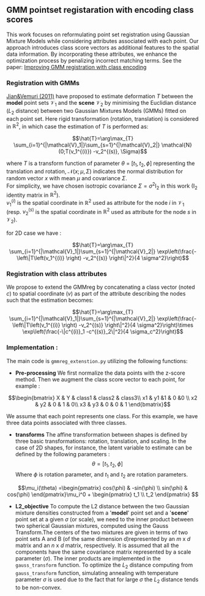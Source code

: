 ## GMM pointset registaration with encoding class scores
This work focuses on reformulating point set registration using Gaussian Mixture Models while considering attributes associated with each point. Our approach introduces class score vectors as additional
features to the spatial data information. By incorporating these attributes, we enhance the optimization process by penalizing incorrect matching terms.
See the paper: [Improving GMM registration with class encoding](chrome-extension://efaidnbmnnnibpcajpcglclefindmkaj/https://mural.maynoothuniversity.ie/17751/1/SP_improving.pdf)
### Registration with GMMs

 [Jian&Vemuri (2011)](https://www.researchgate.net/publication/224207506_Robust_Point_Set_Registration_Using_Gaussian_Mixture_Models) have proposed to estimate deformation $T$ between the **model** point sets $\mathcal{V}_1$  and the **scene** $\mathcal{V}_2$ by minimising the Euclidian distance ($L_2$ distance) between two Gaussian Mixtures Models (GMMs) fitted on each point set. Here rigid transformation (rotation, translation) is considered in $\mathbb{R}^2$, in which case the estimation of $T$ is performed as:

```math
\hat{T}=\arg\max_{T} \sum_{i=1}^{|\mathcal{V}_1|}\sum_{s=1}^{|\mathcal{V}_2|} \mathcal{N}(0;T(v_1^{(i)}) -v_2^{(s)}, \Sigma)
```
where $T$ is a transform function of parameter $\theta$ = $[t_1,t_2,\phi]$ representing the translation and rotation, $\mathcal{N}(x;\mu,\Sigma)$ indicates the normal distribution for random vector $x$ with mean $\mu$ and covariance $\Sigma$.\
 For simplicity,  we have chosen isotropic covariance $\Sigma=\sigma^2 \mathrm{I}_2$ in this work ($\mathrm{I}_2$ identity matrix in $\mathbb{R}^2$). \
 $v_1^{(i)}$ is the spatial coordinate in $\mathbb{R}^2$ used as attribute for the node $i$ in $\mathcal{V}_1$ (resp. $v_2^{(s)}$ is the spatial coordinate in $\mathbb{R}^2$ used as attribute for the node $s$ in $\mathcal{V}_2$).

for 2D case we have :
```math
\hat{T}=\arg\max_{T} \sum_{i=1}^{|\mathcal{V}_1|}\sum_{s=1}^{|\mathcal{V}_2|} 
\exp\left(\frac{-\left\|T\left(v_1^{(i)} \right)  -v_2^{(s)}  \right\|^2}{4 \sigma^2}\right)
```

### Registration with class attributes
We propose to extend the GMMreg by concatenating a class  vector (noted $c$)  to spatial coordinate ($v$) as part of the attribute describing the nodes such that the  estimation becomes:
```math
\hat{T}=\arg\max_{T} \sum_{i=1}^{|\mathcal{V}_1|}\sum_{s=1}^{|\mathcal{V}_2|} 
\exp\left(\frac{-\left\|T\left(v_1^{(i)} \right)  -v_2^{(s)}  \right\|^2}{4 \sigma^2}\right)\times \exp\left(\frac{-\|c^{(i)}_1 -c^{(s)}_2\|^2}{4 \sigma_c^2}\right)
```
### Implementation :
The main code is  `gmmreg_extenstion.py` utilizing the following functions:
- **Pre-processing**
We first normalize the data points with the z-score method. Then we augment the class score vector to each point, for example : 
```math
\begin{bmatrix}

 X & Y & class1 & class2 & class3\\
 x1 & y1 &1 & 0 &0 \\
 x2 & y2 & 0 & 1 & 0\\
 x3 & y3 & 0 & 0 & 1
\end{bmatrix}
```
 We assume that each point represents one class. For this example, we have three data points associated with three classes.

- **transforms**
The affine transformation between shapes is defined by three basic transformations: rotation, translation, and scaling. In the case of 2D shapes, for instance, the latent variable
to estimate can be defined by the following parameters :
$$\theta = [t_1,t_2,\phi]$$ 
Where $\phi$ is rotation parameter, and $t_1$ and $t_2$ are rotation parameters.

$$\mu_i(\theta) =\begin{pmatrix}
  cos(\phi) & -sin(\phi) \\
  sin(\phi) &  cos(\phi)
\end{pmatrix}\mu_i^0 + \begin{pmatrix}
  t_1  \\
  t_2
\end{pmatrix}   $$

- **L2_objective**
To compute the L2 distance between the two Gaussian mixture  densities constructed from a '**model**' point set and a '**scene**' point set at a given $\sigma$ (or scale), we need to the inner product between two spherical Gaussian mixtures, computed using the Gauss Transform.The centers of the two mixtures are given in terms of two point sets A and B (of the same dimension d)represented by an $m$ x $d$ matrix and an   $n$ x $d$ matrix, respectively.
It is assumed that all the components have the same covariance matrix represented by a scale parameter ($\sigma$). The inner products are implemented in the `gauss_transform` function.
To optimize the $L_2$ distance computing from `gauss_transform` function, simulating annealing with temperature parameter $\sigma$ is used due to the fact that for large $\sigma$ the $L_2$ distance tends to be non-convex. 



